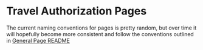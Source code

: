 # Travel Authorization Pages

The current naming conventions for pages is pretty random, but over time it will hopefully become more consistent and follow the conventions outlined in [General Page README](web/src/pages/README.md)
